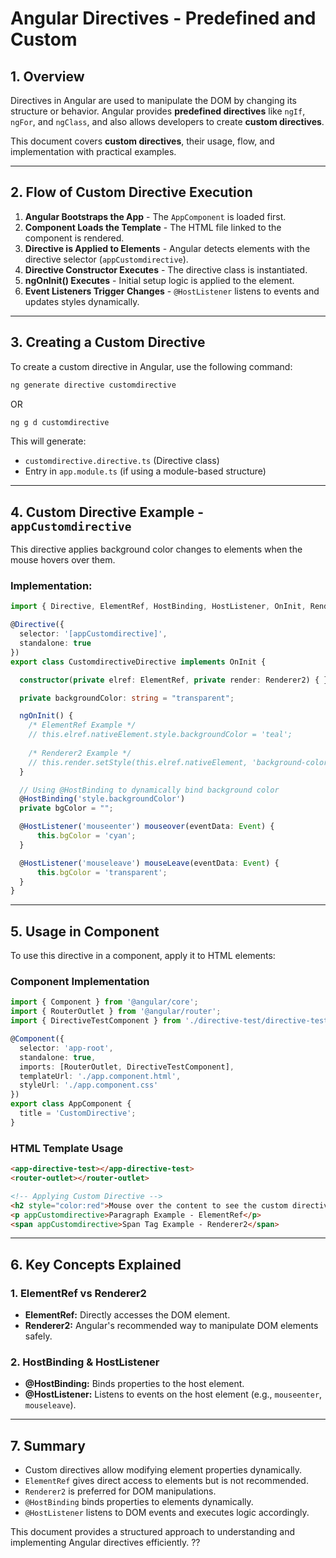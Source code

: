 # Angular Directives - Predefined and Custom

## 1. Overview
Directives in Angular are used to manipulate the DOM by changing its structure or behavior. Angular provides **predefined directives** like `ngIf`, `ngFor`, and `ngClass`, and also allows developers to create **custom directives**.

This document covers **custom directives**, their usage, flow, and implementation with practical examples.

---

## 2. Flow of Custom Directive Execution
1. **Angular Bootstraps the App** - The `AppComponent` is loaded first.
2. **Component Loads the Template** - The HTML file linked to the component is rendered.
3. **Directive is Applied to Elements** - Angular detects elements with the directive selector (`appCustomdirective`).
4. **Directive Constructor Executes** - The directive class is instantiated.
5. **ngOnInit() Executes** - Initial setup logic is applied to the element.
6. **Event Listeners Trigger Changes** - `@HostListener` listens to events and updates styles dynamically.

---

## 3. Creating a Custom Directive
To create a custom directive in Angular, use the following command:

```sh
ng generate directive customdirective
```
OR
```sh
ng g d customdirective
```
This will generate:
- `customdirective.directive.ts` (Directive class)
- Entry in `app.module.ts` (if using a module-based structure)

---

## 4. Custom Directive Example - `appCustomdirective`
This directive applies background color changes to elements when the mouse hovers over them.

### **Implementation:**

```typescript
import { Directive, ElementRef, HostBinding, HostListener, OnInit, Renderer2 } from '@angular/core';

@Directive({
  selector: '[appCustomdirective]',
  standalone: true
})
export class CustomdirectiveDirective implements OnInit {

  constructor(private elref: ElementRef, private render: Renderer2) { }

  private backgroundColor: string = "transparent";

  ngOnInit() {
    /* ElementRef Example */
    // this.elref.nativeElement.style.backgroundColor = 'teal';
    
    /* Renderer2 Example */
    // this.render.setStyle(this.elref.nativeElement, 'background-color', 'red');
  }

  // Using @HostBinding to dynamically bind background color
  @HostBinding('style.backgroundColor')
  private bgColor = "";

  @HostListener('mouseenter') mouseover(eventData: Event) {
      this.bgColor = 'cyan';
  }

  @HostListener('mouseleave') mouseLeave(eventData: Event) {
      this.bgColor = 'transparent';
  }
}
```

---

## 5. Usage in Component
To use this directive in a component, apply it to HTML elements:

### **Component Implementation**
```typescript
import { Component } from '@angular/core';
import { RouterOutlet } from '@angular/router';
import { DirectiveTestComponent } from './directive-test/directive-test.component';

@Component({
  selector: 'app-root',
  standalone: true,
  imports: [RouterOutlet, DirectiveTestComponent],
  templateUrl: './app.component.html',
  styleUrl: './app.component.css'
})
export class AppComponent {
  title = 'CustomDirective';
}
```

### **HTML Template Usage**
```html
<app-directive-test></app-directive-test>
<router-outlet></router-outlet>

<!-- Applying Custom Directive -->
<h2 style="color:red">Mouse over the content to see the custom directive implemented</h2>
<p appCustomdirective>Paragraph Example - ElementRef</p>
<span appCustomdirective>Span Tag Example - Renderer2</span>
```

---

## 6. Key Concepts Explained

### **1. ElementRef vs Renderer2**
- **ElementRef:** Directly accesses the DOM element.
- **Renderer2:** Angular's recommended way to manipulate DOM elements safely.

### **2. HostBinding & HostListener**
- **@HostBinding:** Binds properties to the host element.
- **@HostListener:** Listens to events on the host element (e.g., `mouseenter`, `mouseleave`).

---

## 7. Summary
- Custom directives allow modifying element properties dynamically.
- `ElementRef` gives direct access to elements but is not recommended.
- `Renderer2` is preferred for DOM manipulations.
- `@HostBinding` binds properties to elements dynamically.
- `@HostListener` listens to DOM events and executes logic accordingly.

This document provides a structured approach to understanding and implementing Angular directives efficiently. ??

